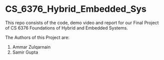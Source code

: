 # CS_6376_Hybrid_Embedded_Sys
This repo consists of the code, demo video and report for our Final Project of CS 6376 Foundations of Hybrid and Embedded Systems. 

The Authors of this Project are: 
1) Ammar Zulqarnain
2) Samir Gupta
